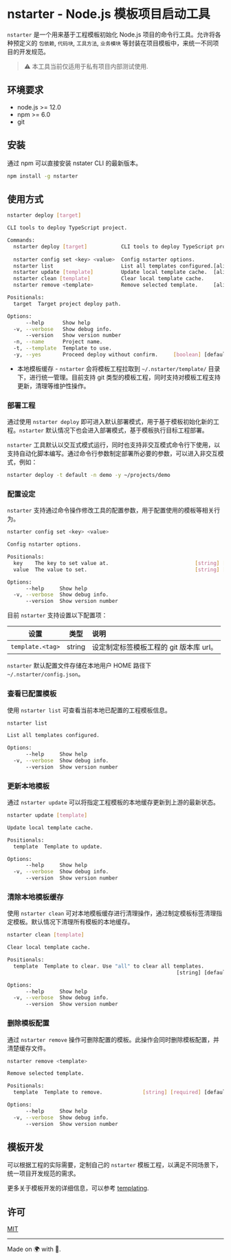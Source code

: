 # nstarter - Node.js 模板项目启动工具

`nstarter` 是一个用来基于工程模板初始化 Node.js 项目的命令行工具。允许将各种预定义的 `包依赖`, `代码块`, `工具方法`, `业务模块` 等封装在项目模板中，来统一不同项目的开发规范。

> ⚠ 本工具当前仅适用于私有项目内部测试使用.

## 环境要求

* node.js >= 12.0
* npm >= 6.0
* git


## 安装

通过 npm 可以直接安装 nstater CLI 的最新版本。

```bash
npm install -g nstarter
```

## 使用方式

```bash
nstarter deploy [target]

CLI tools to deploy TypeScript project.

Commands:
  nstarter deploy [target]           CLI tools to deploy TypeScript project.
                                                                       [default]
  nstarter config set <key> <value>  Config nstarter options.
  nstarter list                      List all templates configured.[aliases: ls]
  nstarter update [template]         Update local template cache.  [aliases: up]
  nstarter clean [template]          Clear local template cache.
  nstarter remove <template>         Remove selected template.     [aliases: rm]

Positionals:
  target  Target project deploy path.                                   [string]

Options:
      --help      Show help                                            [boolean]
  -v, --verbose   Show debug info.                                     [boolean]
      --version   Show version number                                  [boolean]
  -n, --name      Project name.                                         [string]
  -t, --template  Template to use.                                      [string]
  -y, --yes       Proceed deploy without confirm.     [boolean] [default: false]
```

* 本地模板缓存 - `nstarter` 会将模板工程拉取到 `~/.nstarter/template/` 目录下，进行统一管理。目前支持 git 类型的模板工程，同时支持对模板工程支持更新，清理等维护性操作。


### 部署工程

通过使用 `nstarter deploy` 即可进入默认部署模式，用于基于模板初始化新的工程。`nstarter` 默认情况下也会进入部署模式，基于模板执行目标工程部署。

`nstarter` 工具默认以交互式模式运行，同时也支持非交互模式命令行下使用，以支持自动化脚本编写。通过命令行参数制定部署所必要的参数，可以进入非交互模式，例如：

```bash
nstarter deploy -t default -n demo -y ~/projects/demo
```


### 配置设定

`nstarter` 支持通过命令操作修改工具的配置参数，用于配置使用的模板等相关行为。

```bash
nstarter config set <key> <value>

Config nstarter options.

Positionals:
  key    The key to set value at.                            [string] [required]
  value  The value to set.                                   [string] [required]

Options:
      --help     Show help                                             [boolean]
  -v, --verbose  Show debug info.                                      [boolean]
      --version  Show version number                                   [boolean]
```

目前 `nstarter` 支持设置以下配置项：

| 设置 | 类型 | 说明 |
|:---:|:---:|:---|
| `template.<tag>` | string | 设定制定标签模板工程的 git 版本库 url。 |

`nstarter` 默认配置文件存储在本地用户 HOME 路径下 `~/.nstarter/config.json`。

### 查看已配置模板

使用 `nstarter list` 可查看当前本地已配置的工程模板信息。

```bash
nstarter list

List all templates configured.

Options:
      --help     Show help                                             [boolean]
  -v, --verbose  Show debug info.                                      [boolean]
      --version  Show version number                                   [boolean]
```

### 更新本地模板

通过 `nstarter update` 可以将指定工程模板的本地缓存更新到上游的最新状态。

```bash
nstarter update [template]

Update local template cache.

Positionals:
  template  Template to update.                                         [string]

Options:
      --help     Show help                                             [boolean]
  -v, --verbose  Show debug info.                                      [boolean]
      --version  Show version number                                   [boolean]
```

### 清除本地模板缓存

使用 `nstarter clean` 可对本地模板缓存进行清理操作，通过制定模板标签清理指定模板。默认情况下清理所有模板的本地缓存。

```bash
nstarter clean [template]

Clear local template cache.

Positionals:
  template  Template to clear. Use "all" to clear all templates.
                                                       [string] [default: "all"]

Options:
      --help     Show help                                             [boolean]
  -v, --verbose  Show debug info.                                      [boolean]
      --version  Show version number                                   [boolean]
```

### 删除模板配置

通过 `nstarter remove` 操作可删除配置的模板。此操作会同时删除模板配置，并清楚缓存文件。
 
```bash
nstarter remove <template>

Remove selected template.

Positionals:
  template  Template to remove.             [string] [required] [default: "all"]

Options:
      --help     Show help                                             [boolean]
  -v, --verbose  Show debug info.                                      [boolean]
      --version  Show version number                                   [boolean]
```

## 模板开发

可以根据工程的实际需要，定制自己的 `nstarter` 模板工程，以满足不同场景下，统一项目开发规范的需求。

更多关于模板开发的详细信息，可以参考 [templating](./doc/templating.md).


## 许可

[MIT](./LICENSE)

----

Made on 🌍 with 💓.
